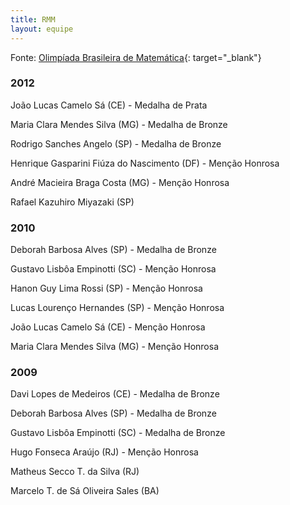 ```yaml
---
title: RMM
layout: equipe
---
```


Fonte: [Olimpíada Brasileira de Matemática][1]{: target="_blank"}

### 2012

  
João Lucas Camelo Sá&nbsp;(CE) - Medalha de Prata

Maria Clara Mendes Silva (MG) - Medalha de Bronze

Rodrigo Sanches Angelo (SP) - Medalha de Bronze

Henrique Gasparini Fiúza do Nascimento (DF) - Menção Honrosa

André Macieira Braga Costa (MG) - Menção Honrosa

Rafael Kazuhiro Miyazaki (SP)

### 2010

  
Deborah Barbosa Alves&nbsp;(SP) - Medalha de Bronze

Gustavo Lisbôa Empinotti (SC) - Menção Honrosa

Hanon Guy Lima Rossi (SP) - Menção Honrosa

Lucas Lourenço Hernandes (SP) - Menção Honrosa

João Lucas Camelo Sá (CE) - Menção Honrosa

Maria Clara Mendes Silva (MG) - Menção Honrosa

### 2009

  
Davi Lopes de Medeiros (CE) - Medalha de Bronze

Deborah Barbosa Alves (SP) - Medalha de Bronze

Gustavo Lisbôa Empinotti (SC) - Medalha de Bronze

Hugo Fonseca Araújo (RJ) - Menção Honrosa

Matheus Secco T. da Silva (RJ)

Marcelo T. de Sá Oliveira Sales (BA)



[1]: http://www.obm.org.br/opencms/competicoes/internacionais/RMM_anteriores.html "OBM"
